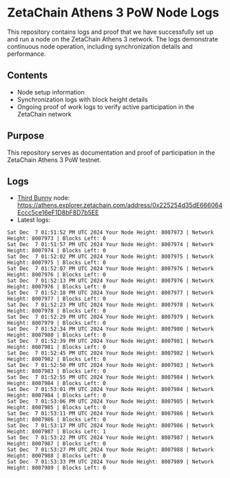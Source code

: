 # ZetaChain Athens 3 PoW Node Logs
This repository contains logs and proof that we have successfully set up and run a node on the ZetaChain Athens 3 network. The logs demonstrate continuous node operation, including synchronization details and performance.

## Contents
- Node setup information
- Synchronization logs with block height details
- Ongoing proof of work logs to verify active participation in the ZetaChain network

## Purpose
This repository serves as documentation and proof of participation in the ZetaChain Athens 3 PoW testnet.

## Logs

- [Third Bunny](https://thirdbunny.xyz/) node: https://athens.explorer.zetachain.com/address/0x225254d35dE666064Eccc5ce16eF1D8bF8D7b5EE
- Latest logs:
```
Sat Dec  7 01:51:52 PM UTC 2024 Your Node Height: 8007973 | Network Height: 8007973 | Blocks Left: 0
Sat Dec  7 01:51:57 PM UTC 2024 Your Node Height: 8007974 | Network Height: 8007974 | Blocks Left: 0
Sat Dec  7 01:52:02 PM UTC 2024 Your Node Height: 8007975 | Network Height: 8007975 | Blocks Left: 0
Sat Dec  7 01:52:07 PM UTC 2024 Your Node Height: 8007976 | Network Height: 8007976 | Blocks Left: 0
Sat Dec  7 01:52:13 PM UTC 2024 Your Node Height: 8007976 | Network Height: 8007976 | Blocks Left: 0
Sat Dec  7 01:52:18 PM UTC 2024 Your Node Height: 8007977 | Network Height: 8007977 | Blocks Left: 0
Sat Dec  7 01:52:23 PM UTC 2024 Your Node Height: 8007978 | Network Height: 8007978 | Blocks Left: 0
Sat Dec  7 01:52:29 PM UTC 2024 Your Node Height: 8007979 | Network Height: 8007979 | Blocks Left: 0
Sat Dec  7 01:52:34 PM UTC 2024 Your Node Height: 8007980 | Network Height: 8007980 | Blocks Left: 0
Sat Dec  7 01:52:39 PM UTC 2024 Your Node Height: 8007981 | Network Height: 8007981 | Blocks Left: 0
Sat Dec  7 01:52:45 PM UTC 2024 Your Node Height: 8007982 | Network Height: 8007982 | Blocks Left: 0
Sat Dec  7 01:52:50 PM UTC 2024 Your Node Height: 8007983 | Network Height: 8007983 | Blocks Left: 0
Sat Dec  7 01:52:55 PM UTC 2024 Your Node Height: 8007984 | Network Height: 8007984 | Blocks Left: 0
Sat Dec  7 01:53:01 PM UTC 2024 Your Node Height: 8007984 | Network Height: 8007984 | Blocks Left: 0
Sat Dec  7 01:53:06 PM UTC 2024 Your Node Height: 8007985 | Network Height: 8007985 | Blocks Left: 0
Sat Dec  7 01:53:11 PM UTC 2024 Your Node Height: 8007986 | Network Height: 8007986 | Blocks Left: 0
Sat Dec  7 01:53:17 PM UTC 2024 Your Node Height: 8007986 | Network Height: 8007987 | Blocks Left: 1
Sat Dec  7 01:53:22 PM UTC 2024 Your Node Height: 8007987 | Network Height: 8007987 | Blocks Left: 0
Sat Dec  7 01:53:27 PM UTC 2024 Your Node Height: 8007988 | Network Height: 8007988 | Blocks Left: 0
Sat Dec  7 01:53:33 PM UTC 2024 Your Node Height: 8007989 | Network Height: 8007989 | Blocks Left: 0
```
